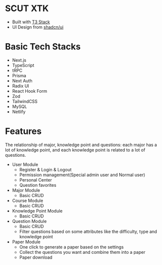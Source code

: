 # SCUT XTK

- Built with [T3 Stack](https://create.t3.gg/)
- UI Design from [shadcn/ui](https://ui.shadcn.com/)

# Basic Tech Stacks

- Next.js
- TypeScript
- tRPC
- Prisma
- Next Auth
- Radix UI
- React Hook Form
- Zod
- TailwindCSS
- MySQL
- Netlify

# Features

The relationship of major, knowledge point and questions: each major has a lot of knowledge point, and each knowledge point is related to a lot of questions.

- User Module
  - Register & Login & Logout
  - Permission management(Special admin user and Normal user)
  - Personal Center
  - Question favorites
- Major Module
  - Basic CRUD
- Course Module
  - Basic CRUD
- Knowledge Point Module
  - Basic CRUD
- Question Module
  - Basic CRUD
  - Filter questions based on some attributes like the difficulty, type and knowledge point
- Paper Module
  - One click to generate a paper based on the settings
  - Collect the questions you want and combine them into a paper
  - Paper download
